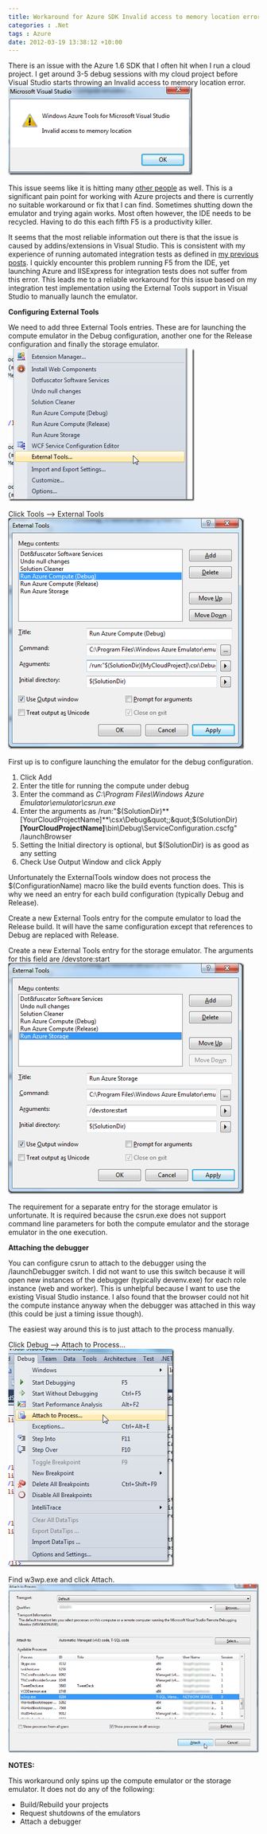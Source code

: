 ```yaml
---
title: Workaround for Azure SDK Invalid access to memory location error
categories : .Net
tags : Azure
date: 2012-03-19 13:38:12 +10:00
---
```


There is an issue with the Azure 1.6 SDK that I often hit when I run a cloud project. I get around 3-5 debug sessions with my cloud project before Visual Studio starts throwing an Invalid access to memory location error.![image][0]

This issue seems like it is hitting many [other people][1] as well. This is a significant pain point for working with Azure projects and there is currently no suitable workaround or fix that I can find. Sometimes shutting down the emulator and trying again works. Most often however, the IDE needs to be recycled. Having to do this each fifth F5 is a productivity killer.

<!--more-->

It seems that the most reliable information out there is that the issue is caused by addins/extensions in Visual Studio. This is consistent with my experience of running automated integration tests as defined in [my previous posts][2]. I quickly encounter this problem running F5 from the IDE, yet launching Azure and IISExpress for integration tests does not suffer from this error. This leads me to a reliable workaround for this issue based on my integration test implementation using the External Tools support in Visual Studio to manually launch the emulator. 

**Configuring External Tools**

We need to add three External Tools entries. These are for launching the compute emulator in the Debug configuration, another one for the Release configuration and finally the storage emulator.![image][3]

Click Tools –&gt; External Tools![image][4]

First up is to configure launching the emulator for the debug configuration.

1. Click Add
1. Enter the title for running the compute under debug
1. Enter the command as _C:\Program Files\Windows Azure Emulator\emulator\csrun.exe_
1. Enter the arguments as /run:&quot;$(SolutionDir)**[YourCloudProjectName]**\csx\Debug&quot;;&quot;$(SolutionDir)**[YourCloudProjectName]**\bin\Debug\ServiceConfiguration.cscfg&quot; /launchBrowser
1. Setting the Initial directory is optional, but $(SolutionDir) is as good as any setting
1. Check Use Output Window and click Apply

Unfortunately the ExternalTools window does not process the $(ConfigurationName) macro like the build events function does. This is why we need an entry for each build configuration (typically Debug and Release).

Create a new External Tools entry for the compute emulator to load the Release build. It will have the same configuration except that references to Debug are replaced with Release.

Create a new External Tools entry for the storage emulator. The arguments for this field are /devstore:start![image][5]

The requirement for a separate entry for the storage emulator is unfortunate. It is required because the csrun.exe does not support command line parameters for both the compute emulator and the storage emulator in the one execution.

**Attaching the debugger**

You can configure csrun to attach to the debugger using the /launchDebugger switch. I did not want to use this switch because it will open new instances of the debugger (typically devenv.exe) for each role instance (web and worker). This is unhelpful because I want to use the existing Visual Studio instance. I also found that the browser could not hit the compute instance anyway when the debugger was attached in this way (this could be just a timing issue though).

The easiest way around this is to just attach to the process manually.

Click Debug –&gt; Attach to Process…![image][6]

Find w3wp.exe and click Attach.![image][7]

**NOTES:**

This workaround only spins up the compute emulator or the storage emulator. It does not do any of the following:

* Build/Rebuild your projects
* Request shutdowns of the emulators
* Attach a debugger

[0]: /files/image_135.png
[1]: http://social.msdn.microsoft.com/Forums/en-US/windowsazuredevelopment/thread/d152fe9c-5f44-4776-bf18-ede89d871904
[2]: /2012/03/18/integration-testing-with-azure-development-fabric-and-iisexpress/
[3]: /files/image_136.png
[4]: /files/image_137.png
[5]: /files/image_138.png
[6]: /files/image_139.png
[7]: /files/image_140.png
